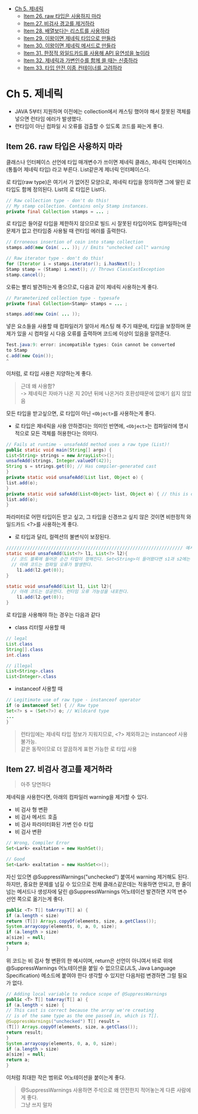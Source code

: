- [Ch 5. 제네릭](#ch-5-제네릭)
  - [Item 26. raw 타입은 사용하지 마라](#item-26-raw-타입은-사용하지-마라)
  - [Item 27. 비검사 경고를 제거하라](#item-27-비검사-경고를-제거하라)
  - [Item 28. 배열보다는 리스트를 사용하라](#item-28-배열보다는-리스트를-사용하라)
  - [Item 29. 이왕이면 제네릭 타입으로 만들라](#item-29-이왕이면-제네릭-타입으로-만들라)
  - [Item 30. 이왕이면 제네릭 메서드로 만들라](#item-30-이왕이면-제네릭-메서드로-만들라)
  - [Item 31. 한정적 와일드카드를 사용해 API 유연성을 높이라](#item-31-한정적-와일드카드를-사용해-API-유연성을-높이라)
  - [Item 32. 제네릭과 가변인수를 함께 쓸 때는 신중하라](#item-32-제네릭과-가변인수를-함께-쓸-때는-신중하라)
  - [Item 33. 타입 안전 이종 컨테이너를 고려하라](#item-33-타입-안전-이종-컨테이너를-고려하라)

# Ch 5. 제네릭

- JAVA 5부터 지원하며 이전에는 collection에서 캐스팅 했어야 해서 잘못된 객체를 넣으면 런타임 에러가 발생했다.
- 런타임이 아닌 컴파일 시 오류를 검출할 수 있도록 코드를 짜는게 좋다.

## Item 26. raw 타입은 사용하지 마라

클래스나 인터페이스 선언에 타입 매개변수가 쓰이면 제네릭 클래스, 제네릭 인터페이스(통틀어 제네릭 타입) 라고 부른다.
List<E>같은게 제너릭 인터페이스다.

로 타입(raw type)은 여기서 <E>가 없어진 모양으로, 제네릭 타입을 정의하면 그에 딸린 로 타입도 함께 정의된다.
List<E>의 로 타입은 List다.

``` java
// Raw collection type - don't do this!
// My stamp collection. Contains only Stamp instances.
private final Collection stamps = ... ;
```

로 타입은 들어갈 타입을 제한하지 않으므로 빌드 시 잘못된 타입이어도 컴파일하는데 문제가 없고 런타임중 사용될 때 런타임 에러를 출력한다. 

``` java
// Erroneous insertion of coin into stamp collection
stamps.add(new Coin( ... )); // Emits "unchecked call" warning

// Raw iterator type - don't do this!
for (Iterator i = stamps.iterator(); i.hasNext(); )
Stamp stamp = (Stamp) i.next(); // Throws ClassCastException
stamp.cancel();
```

오류는 빨리 발견하는게 좋으므로, 다음과 같이 제네릭 사용하는게 좋다.

``` java
// Parameterized collection type - typesafe
private final Collection<Stamp> stamps = ... ;

stamps.add(new Coin( ... ));
```

넣은 요소들을 사용할 때 컴파일러가 알아서 캐스팅 해 주기 때문에, 타입을 보장하며 문제가 있을 시 컴파일 시 다음 오류를 출력하며 코드에 이상이 있음을 알려준다.

``` java
Test.java:9: error: incompatible types: Coin cannot be converted
to Stamp
c.add(new Coin());
^
```

이처럼, 로 타입 사용은 지양하는게 좋다.

> 근데 왜 사용함?\
> -> 제네릭은 자바가 나온 지 20년 뒤에 나온거라 호환성때문에 없애기 쉽지 않았음

모든 타입을 받고싶으면, 로 타입이 아닌 `<Object>`를 사용하는게 좋다.
- 로 타입은 제네릭을 사용 안하겠다는 의미인 반면에, `<Object>`는 컴파일러에 명시적으로 모든 객체를 허용한다는 의미다.
``` java
// Fails at runtime - unsafeAdd method uses a raw type (List)!
public static void main(String[] args) {
List<String> strings = new ArrayList<>();
unsafeAdd(strings, Integer.valueOf(42));
String s = strings.get(0); // Has compiler-generated cast
}
private static void unsafeAdd(List list, Object o) {
list.add(o);
}
private static void safeAdd(List<Object> list, Object o) { // this is ok
list.add(o);
}
  ```

파라미터로 어떤 타입이든 받고 싶고, 그 타입을 신경쓰고 싶지 않은 것이면 비한정적 와일드카드 <?>를 사용하는게 좋다.
- 로 타입과 달리, 컬렉션의 불변식이 보장된다.
``` java 
/////////////////////////////////////////////////////////////////// 예시 손볼 것
static void unsafeAdd(List<?> l1, List<?> l2){
  // 코드 블록에 들어온 순간 타입이 정해진다. Set<String>이 들어왔다면 s1과 s2에는 String만 담을 수 있다.
  // 아래 코드는 컴파일 오류가 발생한다.
	l1.add(l2.get(0));
}

static void unsafeAdd(List l1, List l2){
  // 아래 코드는 성공한다. 런타임 오류 가능성을 내포한다.
	l1.add(l2.get(0));
}
  ```

로 타입을 사용해야 하는 경우는 다음과 같다
- class 리터럴 사용할 때
``` java
// legal
List.class
String[].class
int.class

// illegal 
List<String>.class
List<Integer>.class
  ```
- instanceof 사용할 때
``` java
// Legitimate use of raw type - instanceof operator
if (o instanceof Set) { // Raw type
Set<?> s = (Set<?>) o; // Wildcard type
...
}
  ```
> 런타임에는 제네릭 타입 정보가 지워지므로, <?> 제외하고는 instanceof 사용 불가능.\
> 같은 동작이므로 더 깔끔하게 표현 가능한 로 타입 사용

## Item 27. 비검사 경고를 제거하라

> 아주 당연하다

제네릭을 사용한다면, 아래의 컴파일러 warning을 제거할 수 있다.
- 비 검사 형 변환
- 비 검사 메서드 호출
- 비 검사 파라미터화된 가변 인수 타입
- 비 검사 변환
``` java
// Wrong, Compiler Error
Set<Lark> exaltation = new HashSet();

// Good
Set<Lark> exaltation = new HashSet<>();
  ```

자신 있으면 @SuppressWarnings("unchecked") 붙여서 warning 제거해도 된다.
하지만, 중요한 문제를 넘길 수 있으므로 전체 클래스같은데는 적용하면 안되고, 한 줄이 넘는 메서드나 생성자에 달린 @SuppressWarnings 어노테이션 발견하면 지역 변수 선언 쪽으로 옮기는게 좋다.

``` java
public <T> T[] toArray(T[] a) {
if (a.length < size)
return (T[]) Arrays.copyOf(elements, size, a.getClass());
System.arraycopy(elements, 0, a, 0, size);
if (a.length > size)
a[size] = null;
return a;
}
```

위 코드는 비 검사 형 변환의 한 예시이며, return은 선언이 아니여서 바로 위에  @SuppressWarnings 어노테이션을 붙일 수 없으므로(JLS, Java Language Specification) 메소드에 붙여야 한다 생각할 수 있지만
다음처럼 변경하면 그럴 필요가 없다.

``` java
// Adding local variable to reduce scope of @SuppressWarnings
public <T> T[] toArray(T[] a) {
if (a.length < size) {
// This cast is correct because the array we're creating
// is of the same type as the one passed in, which is T[].
@SuppressWarnings("unchecked") T[] result =
(T[]) Arrays.copyOf(elements, size, a.getClass());
return result;
}
System.arraycopy(elements, 0, a, 0, size);
if (a.length > size)
a[size] = null;
return a;
}
```
이처럼 최대한 작은 범위로 어노테이션을 붙이는게 좋다.

> @SuppressWarnings 사용하면 주석으로 왜 안전한지 적어놓는게 다른 사람에게 좋다.\
> 그냥 쓰지 말자